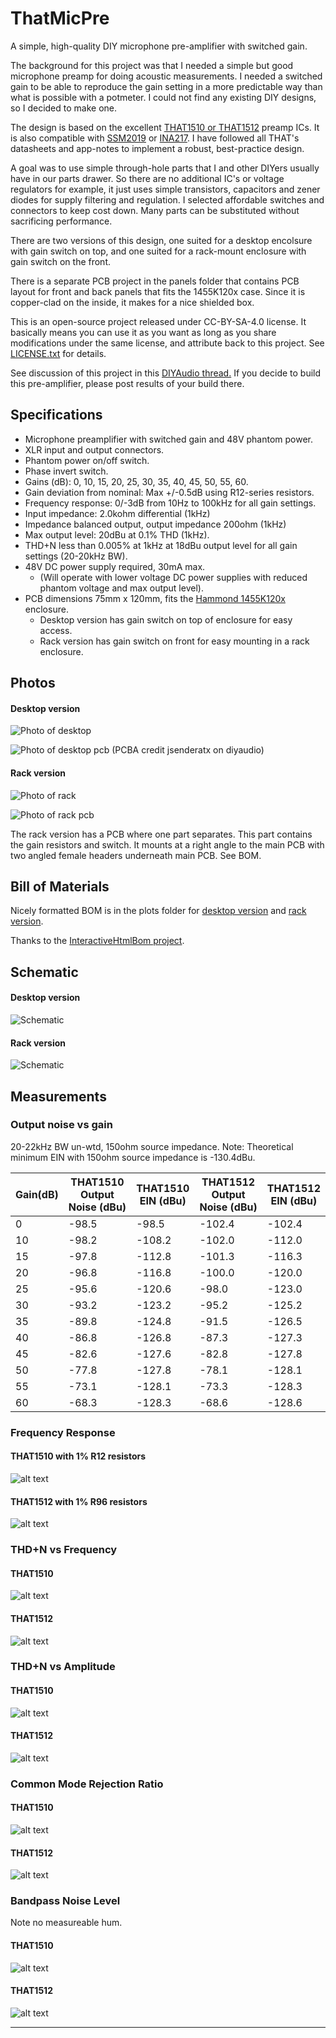 ThatMicPre
=====
A simple, high-quality DIY microphone pre-amplifier with switched gain.

The background for this project was that I needed a simple but good microphone preamp for doing acoustic measurements. I needed a switched gain to be able to reproduce the gain setting in a more predictable way than what is possible with a potmeter. I could not find any existing DIY designs, so I decided to make one.

The design is based on the excellent [THAT1510 or THAT1512](https://thatcorp.com/that-1510-1512-low-noise-high-performance-audio-preamplifiers/) preamp ICs. It is also compatible with [SSM2019](https://www.analog.com/en/products/ssm2019.html) or [INA217](https://www.ti.com/product/INA217). I have followed all THAT's datasheets and app-notes to implement a robust, best-practice design.

A goal was to use simple through-hole parts that I and other DIYers usually have in our parts drawer. So there are no additional IC's or voltage regulators for example, it just uses simple transistors, capacitors and zener diodes for supply filtering and regulation. I selected affordable switches and connectors to keep cost down. Many parts can be substituted without sacrificing performance.

There are two versions of this design, one suited for a desktop encolsure with gain switch on top, and one suited for a rack-mount enclosure with gain switch on the front.

There is a separate PCB project in the panels folder that contains PCB layout for front and back panels that fits the 1455K120x case. Since it is copper-clad on the inside, it makes for a nice shielded box.

This is an open-source project released under CC-BY-SA-4.0 license. It basically means you can use it as you want as long as you share modifications under the same license, and attribute back to this project. See [LICENSE.txt](../blob/master/LICENSE.txt) for details.

See discussion of this project in this [DIYAudio thread.](https://www.diyaudio.com/forums/equipment-and-tools/356317-thatmicpre-source-mic-preamp.html) If you decide to build this pre-amplifier, please post results of your build there.

Specifications
-----
* Microphone preamplifier with switched gain and 48V phantom power.
* XLR input and output connectors.
* Phantom power on/off switch.
* Phase invert switch.
* Gains (dB): 0, 10, 15, 20, 25, 30, 35, 40, 45, 50, 55, 60.
* Gain deviation from nominal: Max +/-0.5dB using R12-series resistors.
* Frequency response: 0/-3dB from 10Hz to 100kHz for all gain settings.
* Input impedance: 2.0kohm differential (1kHz)
* Impedance balanced output, output impedance 200ohm (1kHz)
* Max output level: 20dBu at 0.1% THD (1kHz).
* THD+N less than 0.005% at 1kHz at 18dBu output level for all gain settings (20-20kHz BW).
* 48V DC power supply required, 30mA max. 
  * (Will operate with lower voltage DC power supplies with reduced phantom voltage and max output level).
* PCB dimensions 75mm x 120mm, fits the [Hammond 1455K120x](https://www.hammfg.com/part/1455K1201) enclosure.
  * Desktop version has gain switch on top of enclosure for easy access.
  * Rack version has gain switch on front for easy mounting in a rack enclosure.

Photos
-----
#### Desktop version
![Photo of desktop](desktop/plots/thatmicpre_v10_frontback_small.jpg "Desktop with panels")

![Photo of desktop pcb](desktop/plots/thatmicpre_pcb_v1_1.png "Desktop PCB photo")
(PCBA credit jsenderatx on diyaudio)

#### Rack version
![Photo of rack](rack/plots/thatmicpre_rack_front_back.jpg "Rack with panels")

![Photo of rack pcb](rack/plots/thatmicpre_rack_inside.jpg "Rack PCB photo")

The rack version has a PCB where one part separates. This part contains the gain resistors and switch.
It mounts at a right angle to the main PCB with two angled female headers underneath main PCB. See BOM.

## Bill of Materials
Nicely formatted BOM is in the plots folder for [desktop version](https://htmlpreview.github.io/?https://github.com/ojg/thatmicpre/blob/master/desktop/plots/thatmicpre_bom.html)
and [rack version](https://htmlpreview.github.io/?https://github.com/ojg/thatmicpre/blob/master/rack/plots/thatmicpre_v2_bom.html).

Thanks to the [InteractiveHtmlBom project](https://github.com/openscopeproject/InteractiveHtmlBom).

Schematic
-----
#### Desktop version
![Schematic](desktop/plots/thatmicpre_schematic.png "Schematic")
#### Rack version
![Schematic](rack/plots/thatmicpre_v2.svg "Schematic")

Measurements
-----
### Output noise vs gain
20-22kHz BW un-wtd, 150ohm source impedance.
Note: Theoretical minimum EIN with 150ohm source impedance is -130.4dBu.

| Gain(dB) | THAT1510<br />Output Noise (dBu) | THAT1510<br />EIN (dBu) | THAT1512<br />Output Noise (dBu) | THAT1512<br />EIN (dBu) |
| --- | --- | --- |--- | --- |
| 0 | -98.5 | -98.5 | -102.4 | -102.4 |
| 10 | -98.2 | -108.2 | -102.0 | -112.0 |
| 15 | -97.8 | -112.8 | -101.3 | -116.3 |
| 20 | -96.8 | -116.8 | -100.0 | -120.0 |
| 25 | -95.6 | -120.6 | -98.0 | -123.0 |
| 30 | -93.2 | -123.2 | -95.2 | -125.2 |
| 35 | -89.8 | -124.8 | -91.5 | -126.5 |
| 40 | -86.8 | -126.8 | -87.3 | -127.3 |
| 45 | -82.6 | -127.6 | -82.8 | -127.8 |
| 50 | -77.8 | -127.8 | -78.1 | -128.1 |
| 55 | -73.1 | -128.1 | -73.3 | -128.3 |
| 60 | -68.3 | -128.3 | -68.6 | -128.6 |

### Frequency Response
#### THAT1510 with 1% R12 resistors
![alt text](docs/freqresp_vs_gain.png "Frequency response")
#### THAT1512 with 1% R96 resistors
![alt text](docs/freqresp_vs_gain_1512.png "Frequency response")

### THD+N vs Frequency
#### THAT1510
![alt text](docs/thdvsfreq_vs_gain.png "THDN vs frequency")
#### THAT1512
![alt text](docs/thdvsfreq_vs_gain_1512.png "THDN vs frequency")

### THD+N vs Amplitude
#### THAT1510
![alt text](docs/thdvsamp_vs_gain.png "THDN vs amplitude")
#### THAT1512
![alt text](docs/thdvsamp_vs_gain_1512.png "THDN vs amplitude")

### Common Mode Rejection Ratio
#### THAT1510
![alt text](docs/cmrr_vs_gain.png "CMRR")
#### THAT1512
![alt text](docs/cmrr_vs_gain_1512.png "CMRR")

### Bandpass Noise Level
Note no measureable hum.
#### THAT1510
![alt text](docs/bandpassnoise_vs_freq_vs_gain.png "Bandpass")
#### THAT1512
![alt text](docs/bandpassnoise_vs_freq_vs_gain_1512.png "Bandpass")



---

